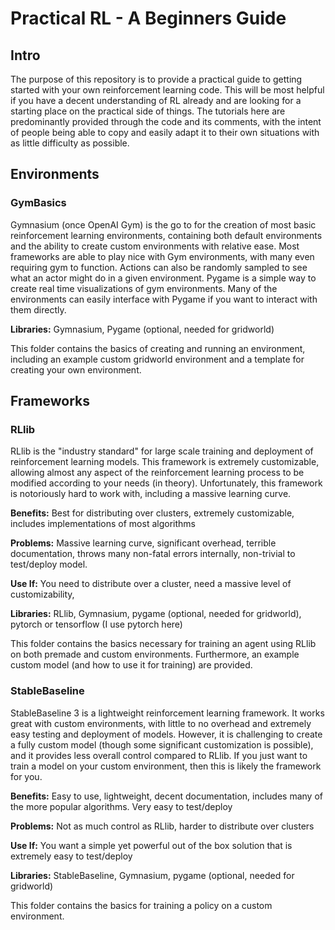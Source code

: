 # Practical RL - A Beginners Guide
## Intro
The purpose of this repository is to provide a practical guide to getting started with your own reinforcement learning code. This will be most helpful if you have a decent understanding of RL already and are looking for a starting place on the practical side of things. The tutorials here are predominantly provided through the code and its comments, with the intent of people being able to copy and easily adapt it to their own situations with as little difficulty as possible. 

## Environments
### GymBasics
Gymnasium (once OpenAI Gym) is the go to for the creation of most basic reinforcement learning environments, containing both default environments and the ability to create custom environments with relative ease. Most frameworks are able to play nice with Gym environments, with many even requiring gym to function. Actions can also be randomly sampled to see what an actor might do in a given environment. Pygame is a simple way to create real time visualizations of gym environments. Many of the environments can easily interface with Pygame if you want to interact with them directly.

**Libraries:** Gymnasium, Pygame (optional, needed for gridworld)

This folder contains the basics of creating and running an environment, including an example custom gridworld environment and a template for creating your own environment. 

## Frameworks
### RLlib
RLlib is the "industry standard" for large scale training and deployment of reinforcement learning models. This framework is extremely customizable, allowing almost any aspect of the reinforcement learning process to be modified according to your needs (in theory). Unfortunately, this framework is notoriously hard to work with, including a massive learning curve.  

**Benefits:** Best for distributing over clusters, extremely customizable, includes implementations of most algorithms

**Problems:** Massive learning curve, significant overhead, terrible documentation, throws many non-fatal errors internally, non-trivial to test/deploy model.

**Use If:** You need to distribute over a cluster, need a massive level of customizability, 

**Libraries:** RLlib, Gymnasium, pygame (optional, needed for gridworld), pytorch or tensorflow (I use pytorch here)

This folder contains the basics necessary for training an agent using RLlib on both premade and custom environments. Furthermore, an example custom model (and how to use it for training) are provided. 

### StableBaseline
StableBaseline 3 is a lightweight reinforcement learning framework. It works great with custom environments, with little to no overhead and extremely easy testing and deployment of models. However, it is challenging to create a fully custom model (though some significant customization is possible), and it provides less overall control compared to RLlib. If you just want to train a model on your custom environment, then this is likely the framework for you. 

**Benefits:** Easy to use, lightweight, decent documentation, includes many of the more popular algorithms. Very easy to test/deploy

**Problems:** Not as much control as RLlib, harder to distribute over clusters

**Use If:** You want a simple yet powerful out of the box solution that is extremely easy to test/deploy

**Libraries:** StableBaseline, Gymnasium, pygame (optional, needed for gridworld)

This folder contains the basics for training a policy on a custom environment. 


